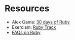# Resources

- Alex Gama: [30 days of Ruby](https://www.alexgama.io/search/?s=30+days+of+ruby)
- Exercism: [Ruby Track](https://exercism.io/my/tracks/ruby)
- [FAQs on Ruby](https://medium.com/swlh/faqs-on-ruby-ea28736bedae)
